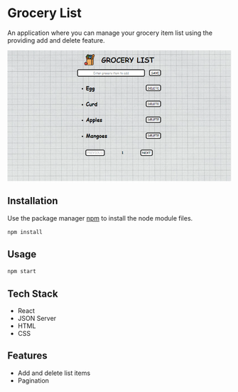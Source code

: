 # Grocery List 

An application where you can manage your grocery item list using the providing add and delete feature.

<img src="https://github.com/Jasmine-Shaikh/Grocery-List-Use-Effect/blob/master/grocerylist.PNG"/>

## Installation

Use the package manager [npm](https://docs.npmjs.com/cli/v6/commands/npm-install) to install the node module files.

```bash
npm install
```

## Usage

```python
npm start
```

## Tech Stack
- React
- JSON Server
- HTML
- CSS

## Features
- Add and delete list items
- Pagination 


